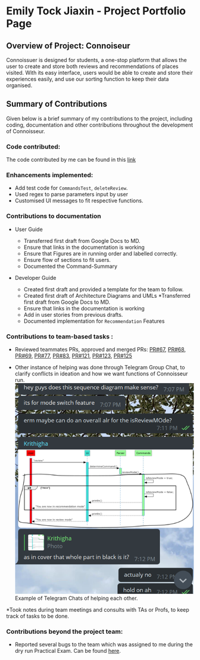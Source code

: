 # Emily Tock Jiaxin - Project Portfolio Page

## Overview of Project: Connoiseur

Connoissuer is designed for students, a one-stop platform that allows the user to create and store both reviews and
recommendations of places visited. With its easy interface, users would be able to create and store their experiences
easily, and use our sorting function to keep their data organised.

## Summary of Contributions

Given below is a brief summary of my contributions to the project, including coding, documentation and other
contributions throughout the development of Connoisseur.

### Code contributed:

The code contributed by me can be found in
this [link](https://nus-cs2113-ay2021s2.github.io/tp-dashboard/?search=&sort=groupTitle&sortWithin=title&since=&timeframe=commit&mergegroup=&groupSelect=groupByRepos&breakdown=false&tabOpen=true&tabType=authorship&tabAuthor=EmilyTJX&tabRepo=AY2021S2-CS2113T-F08-3%2Ftp%5Bmaster%5D&authorshipIsMergeGroup=false&authorshipFileTypes=docs~functional-code~test-code~other)

### Enhancements implemented:

* Add test code for `CommandsTest`, `deleteReview`.
* Used regex to parse parameters input by user
* Customised UI messages to fit respective functions.

### Contributions to documentation

* User Guide
    * Transferred first draft from Google Docs to MD.
    * Ensure that links in the documentation is working
    * Ensure that Figures are in running order and labelled correctly.
    * Ensure flow of sections to fit users.
    * Documented the Command-Summary

* Developer Guide
    * Created first draft and provided a template for the team to follow.
    * Created first draft of Architecture Diagrams and UMLs
    *Transferred first draft from Google Docs to MD.
    * Ensure that links in the documentation is working
    * Add in user stories from previous drafts.
    * Documented implementation for `Recommendation` Features
  
### Contributions to team-based tasks :
* Reviewed teammates PRs, approved and merged PRs:
[PR#67](https://github.com/AY2021S2-CS2113T-F08-3/tp/pull/67),
[PR#68](https://github.com/AY2021S2-CS2113T-F08-3/tp/pull/68),
[PR#69](https://github.com/AY2021S2-CS2113T-F08-3/tp/pull/69),
[PR#77](https://github.com/AY2021S2-CS2113T-F08-3/tp/pull/77),
[PR#83](https://github.com/AY2021S2-CS2113T-F08-3/tp/pull/83),
[PR#121](https://github.com/AY2021S2-CS2113T-F08-3/tp/pull/121),
[PR#123](https://github.com/AY2021S2-CS2113T-F08-3/tp/pull/123),
[PR#125](https://github.com/AY2021S2-CS2113T-F08-3/tp/pull/125)

* Other instance of helping was done through Telegram Group Chat, to clarify conflicts in ideation and how we want
functions of Connoisseur run.
![img.png](PPP_Screenshots/emily1.png)
Example of Telegram Chats of helping each other.

*Took notes during team meetings and consults with TAs or Profs, to keep track of tasks to be done.

### Contributions beyond the project team:
* Reported several bugs to the team which was assigned to me during the dry run Practical Exam.
Can be found [here](https://github.com/EmilyTJX/ped/tree/main/files).
  